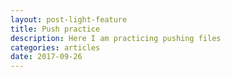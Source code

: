 ```yaml
---
layout: post-light-feature
title: Push practice
description: Here I am practicing pushing files
categories: articles
date: 2017-09-26
---
```

